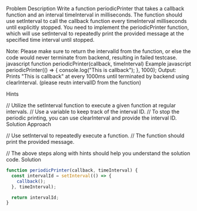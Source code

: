 Problem Description Write a function periodicPrinter that takes a callback function and an interval timeInterval in milliseconds. The function should use setInterval to call the callback function every timeInterval milliseconds until explicitly stopped.
You need to implement the periodicPrinter function, which will use setInterval to repeatedly print the provided message at the specified time interval until stopped.

Note: Please make sure to return the intervalId from the function, or else the code would never terminate from backend, resulting in failed testcase. javascript function periodicPrinter(callback, timeInterval)  Example javascript periodicPrinter(() => { console.log("This is callback"); }, 1000); Output: Prints "This is callback" at every 1000ms until terminated by backend using clearInterval. (please reutn intervalID from the function) 

Hints

// Utilize the setInterval function to execute a given function at regular intervals.
// Use a variable to keep track of the interval ID.
// To stop the periodic printing, you can use clearInterval and provide the interval ID.
Solution Approach

// Use setInterval to repeatedly execute a function.
// The function should print the provided message.

// The above steps along with hints should help you understand the solution code.
Solution
```js
function periodicPrinter(callback, timeInterval) {
  const intervalId = setInterval(() => {
    callback();
  }, timeInterval);

  return intervalId;
}

```
